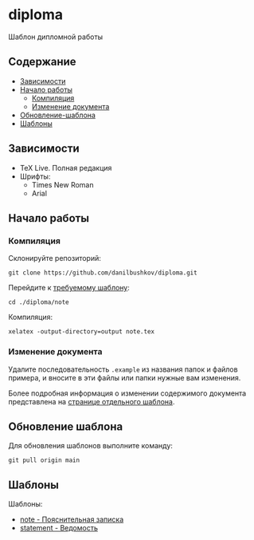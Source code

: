 # diploma

Шаблон дипломной работы


## Содержание

- [Зависимости](#зависимости)
- [Начало работы](#начало-работы)
    - [Компиляция](#компиляция)
    - [Изменение документа](#изменение-документа)
- [Обновление-шаблона](#обновление-шаблона)
- [Шаблоны](#шаблоны)

## Зависимости

- TeX Live. Полная редакция
- Шрифты:
    + Times New Roman
    + Arial


## Начало работы

### Компиляция

Склонируйте репозиторий:

```console
git clone https://github.com/danilbushkov/diploma.git
```

Перейдите к [требуемому шаблону](#структура):

```console
cd ./diploma/note
```

Компиляция:

```console
xelatex -output-directory=output note.tex
```
### Изменение документа

Удалите последовательность `.example` из названия папок и файлов примера, и вносите в 
эти файлы или папки нужные вам изменения.

Более подробная информация о изменении содержимого документа
представлена на [странице отдельного шаблона](#шаблоны).

## Обновление шаблона

Для обновления шаблонов выполните команду:

```console
git pull origin main
```

## Шаблоны

Шаблоны:

- [note - Пояснительная записка](./note#readme)
- [statement - Ведомость](./note#readme)
